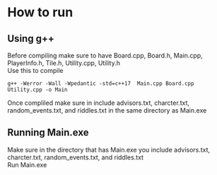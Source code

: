 # How to run

## Using g++
Before compiling  make sure to have Board.cpp, Board.h, Main.cpp, PlayerInfo.h, Tile.h, Utility.cpp, Utility.h  
Use this to compile  
```
g++ -Werror -Wall -Wpedantic -std=c++17  Main.cpp Board.cpp Utility.cpp -o Main
```
Once compliled make sure in include advisors.txt, charcter.txt, random_events.txt, and riddles.txt in the same directory as Main.exe  
## Running Main.exe

Make sure in the directory that has Main.exe you include advisors.txt, charcter.txt, random_events.txt, and riddles.txt  
Run Main.exe
